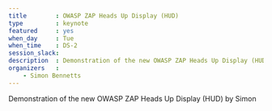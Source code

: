 ```yaml
---
title        : OWASP ZAP Heads Up Display (HUD)
type         : keynote
featured     : yes
when_day     : Tue
when_time    : DS-2
session_slack: 
description  : Demonstration of the new OWASP ZAP Heads Up Display (HUD) by Simon
organizers   :
    - Simon Bennetts
---
```


Demonstration of the new OWASP ZAP Heads Up Display (HUD) by Simon

